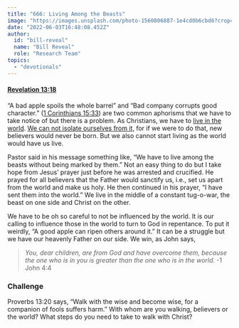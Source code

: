 ```yaml
---
title: "666: Living Among the Beasts"
image: "https://images.unsplash.com/photo-1560806887-1e4cd0b6cbd6?crop=entropy&cs=srgb&fm=jpg&ixid=Mnw5NjYxfDB8MXxzZWFyY2h8MTB8fFRydXRofGVufDB8fHx8MTYxODIzNjM3Mw&ixlib=rb-1.2.1&q=85"
date: "2022-06-03T16:48:08.452Z"
author:
  id: "bill-reveal"
  name: "Bill Reveal"
  role: "Research Team"
topics:
  - "devotionals"
---
```

#### [Revelation 13:18][1]
“A bad apple spoils the whole barrel” and “Bad company corrupts good character.” ([1 Corinthians 15:33][2]) are two common aphorisms that we have to take notice of but there is a problem. As Christians, we have to [live in the world][3]. [We can not isolate ourselves from it,][4] for if we were to do that, new believers would never be born. But we also cannot start living as the world would have us live.

Pastor said in his message something like, “We have to live among the beasts without being marked by them.” Not an easy thing to do but I take hope from Jesus’ prayer just before he was arrested and crucified. He prayed for all believers that the Father would sanctify us, i.e., set us apart from the world and make us holy. He then continued in his prayer, “I have sent them into the world.” We live in the middle of a constant tug-o-war, the beast on one side and Christ on the other.

We have to be oh so careful to not be influenced by the world. It is our calling to influence those in the world to turn to God in repentance. To put it weirdly, “A good apple can ripen others around it.” It can be a struggle but we have our heavenly Father on our side. We win, as John says,

> _You, dear children, are from God and have overcome them, because the one who is in you is greater than the one who is in the world._ -1 John 4:4

### Challenge
Proverbs 13:20 says, “Walk with the wise and become wise, for a companion of fools suffers harm.” With whom are you walking, believers or the world? What steps do you need to take to walk with Christ?

[1]: https://biblehub.com/revelation/13-18.htm
[2]: https://biblehub.com/1_corinthians/15-33.htm
[3]: https://biblehub.com/john/17.htm
[4]: https://biblehub.com/context/1_corinthians/5-9.htm
